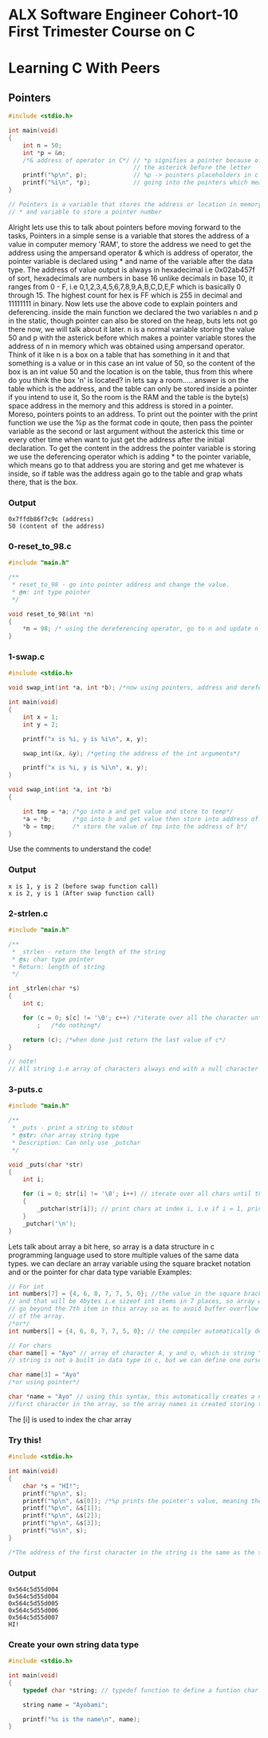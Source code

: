 # ALX Software Engineer Cohort-10 First Trimester Course on C
# Learning C With Peers

## Pointers 

```c
#include <stdio.h>

int main(void)
{
    int n = 50;
    int *p = &n;
    /*& address of operator in C*/ // *p signifies a pointer because of
                                   // the asterick before the letter
    printf("%p\n", p);             // %p -> pointers placeholders in c
    printf("%i\n", *p);            // going into the pointers which means deference operator
}

// Pointers is a variable that stores the address or location in memory of some values (using & operator)
// * and variable to store a pointer number
```
Alright lets use this to talk about pointers before moving forward to the tasks,
Pointers in a simple sense is a variable that stores the address of a value in computer memory 'RAM', to store the address we need 
to get the address using the ampersand operator & which is address of operator, the pointer variable is declared using * and name of the variable after the data type.
The address of value output is always in hexadecimal i.e 0x02ab457f of sort, hexadecimals are numbers in base 16 unlike decimals in base 10, it ranges from 0 - F, i.e 0,1,2,3,4,5,6,7,8,9,A,B,C,D,E,F which is basically 0 through 15. The highest count for hex is FF which is 255 in decimal and 11111111 in binary.
Now lets use the above code to explain pointers and deferencing.
inside the main function we declared the two variables n and p in the static, though pointer can also be stored on the heap, buts lets not go there now, we will talk about it later.
n is a normal variable storing the value 50 and p with the asterick before which makes a pointer variable stores the address of n in memory which was obtained using ampersand operator. Think of it like n is a box on a table that has something in it and that something is a value or in this case an int value of 50, so the content of the box is an int value 50 and the location is on the table, thus from this where do you think the box 'n' is located? in lets say a room..... answer is on the table which is the address, and the table can only be stored inside a pointer if you intend to use it, So the room is the RAM and the table is the byte(s) space address in the memory and this address is stored in a pointer.
Moreso, pointers points to an address.
To print out the pointer with the print function we use the %p as the format code in qoute, then pass the pointer variable as the second or last argument without the asterick this time or every other time when want to just get the address after the initial declaration. 
To get the content in the address the pointer variable is storing we use the deferencing operator which is adding * to the pointer variable, which means go to that address you are storing and get me whatever is inside, so if table was the address again go to the table and grap whats there, that is the box. 

### Output
```commandline
0x7ffdb86f7c9c (address)
50 (content of the address)
```

### 0-reset_to_98.c

```c
#include "main.h"

/**
 * reset_to_98 - go into pointer address and change the value.
 * @n: int type pointer
 */

void reset_to_98(int *n)
{
	*n = 98; /* using the dereferencing operator, go to n and update n to be 98 instead of init val*/
}
```


### 1-swap.c 

```c
#include <stdio.h>

void swap_int(int *a, int *b); /*now using pointers, address and dereference operator we can swap*/

int main(void)
{
    int x = 1;
    int y = 2;

    printf("x is %i, y is %i\n", x, y);

    swap_int(&x, &y); /*geting the address of the int arguments*/

    printf("x is %i, y is %i\n", x, y);
}

void swap_int(int *a, int *b)
{

    int tmp = *a; /*go into a and get value and store to temp*/
    *a = *b;      /*go into b and get value then store into address of a*/
    *b = tmp;     /* store the value of tmp into the address of b*/
}
```
Use the comments to understand the code!

### Output
```commandline
x is 1, y is 2 (before swap function call)
x is 2, y is 1 (After swap function call)
```

### 2-strlen.c

```c
#include "main.h"

/**
 * _strlen - return the length of the string
 * @s: char type pointer
 * Return: length of string
 */

int _strlen(char *s)
{
	int c;

	for (c = 0; s[c] != '\0'; c++) /*iterate over all the character until you get to the null character*/
		;   /*do nothing*/

	return (c); /*when done just return the last value of c*/
}

// note!
// All string i.e array of characters always end with a null character \0 which identifies end of a string.
```

### 3-puts.c 

```c
#include "main.h"

/**
 * _puts - print a string to stdout
 * @str: char array string type
 * Description: Can only use _putchar
 */

void _puts(char *str)
{
	int i;

	for (i = 0; str[i] != '\0'; i++) // iterate over all chars until the last is reached 
	{
		_putchar(str[i]); // print chars at index i, i.e if i = 1, print char in that index 
	}
	_putchar('\n');
}
```
Lets talk about array a bit here, so array is a data structure in c programming language used to store multiple values of the same data types. we can declare an array variable using the square bracket notation and or the pointer for char data type variable 
Examples:

```c
// For int
int numbers[7] = {4, 6, 8, 7, 7, 5, 0}; //the value in the square bracket is the number or items the number array will take, 
// and that will be 4bytes i.e sizeof int items in 7 places, so array will be taking up 7x4bytes of memory, we do not want to
// go beyond the 7th item in this array so as to avoid buffer overflow i.e segmentation fault, which is going beyond boundaries
// of the array. 
/*or*/
int numbers[] = {4, 6, 8, 7, 7, 5, 0}; // the compiler automatically detects the number of elements it the curly braces.

// For chars
char name[] = "Ayo" // array of character A, y and o, which is string "Ayo" i.e an array of characters
// string is not a built in data type in c, but we can define one ourselves simply because string is an array or chars

char name[3] = "Ayo"
/*or using pointer*/

char *name = "Ayo" // using this syntax, this automatically creates a name array that points to the address of the 
//first character in the array, so the array names is created storing the address of A and all other charcters.
```
The [i] is used to index the char array

### Try this!

```c
#include <stdio.h>

int main(void)
{
    char *s = "HI!";
    printf("%p\n", s);
    printf("%p\n", &s[0]); /*%p prints the pointer's value, meaning the variable address in location */
    printf("%p\n", &s[1]);
    printf("%p\n", &s[2]);
    printf("%p\n", &s[3]);
    printf("%s\n", s);
}

/*The address of the first character in the string is the same as the string variable s*/

```


### Output 
```commandline
0x564c5d55d004
0x564c5d55d004
0x564c5d55d005
0x564c5d55d006
0x564c5d55d007
HI!
```
### Create your own string data type 

```c
#include <stdio.h>

int main(void)
{
    typedef char *string; // typedef function to define a funtion char *string

    string name = "Ayobami";

    printf("%s is the name\n", name);
}
```

